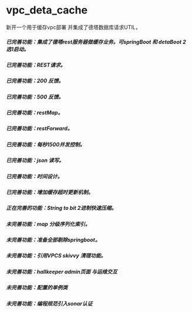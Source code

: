 # vpc_deta_cache
新开一个用于缓存vpc部署 并集成了德塔数据库请求UTIL，
##### 已完善功能：集成了德塔rest服务器做缓存业务。可springBoot 和 detaBoot 2选1启动。
##### 已完善功能：REST请求。
##### 已完善功能：200 反馈。
##### 已完善功能：500 反馈。
##### 已完善功能：restMap。
##### 已完善功能：restForward。
##### 已完善功能：每秒1500并发控制。
##### 已完善功能：json 读写。
##### 已完善功能：时间设计。
##### 已完善功能：增加缓存超时更新机制。

##### 正在完善的功能：String to bit 2进制快速压缩。

##### 未完善功能：map 分级序列化索引。
##### 未完善功能：准备全部剔除springboot。  
##### 未完善功能：引用VPCS skivvy 清理功能。
##### 未完善功能：hallkeeper admin页面 与运维交互
##### 未完善功能：配置的单例类
##### 未完善功能：编程规范引入sonar认证

